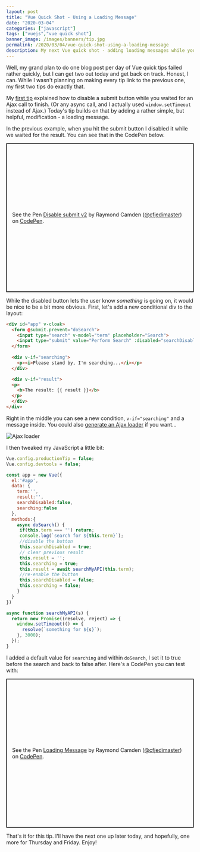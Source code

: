 ```yaml
---
layout: post
title: "Vue Quick Shot - Using a Loading Message"
date: "2020-03-04"
categories: ["javascript"]
tags: ["vuejs","vue quick shot"]
banner_image: /images/banners/tip.jpg
permalink: /2020/03/04/vue-quick-shot-using-a-loading-message
description: My next Vue quick shot - adding loading messages while you wait...
---
```


Well, my grand plan to do one blog post per day of Vue quick tips failed rather quickly, but I can get two out today and get back on track. Honest, I can. While I wasn't planning on making every tip link to the previous one, my first two tips do exactly that. 

My [first tip](https://www.raymondcamden.com/2020/03/02/vue-quick-shot-disabling-a-submit-button-while-waiting-for-an-ajax-call) explained how to disable a submit button while you waited for an Ajax call to finish. (Or any async call, and I actually used `window.setTimeout` instead of Ajax.) Today's tip builds on that by adding a rather simple, but helpful, modification - a loading message.

In the previous example, when you hit the submit button I disabled it while we waited for the result. You can see that in the CodePen below.

<p class="codepen" data-height="400" data-theme-id="dark" data-default-tab="js,result" data-user="cfjedimaster" data-slug-hash="VwLWRgg" style="height: 400px; box-sizing: border-box; display: flex; align-items: center; justify-content: center; border: 2px solid; margin: 1em 0; padding: 1em;" data-pen-title="Disable submit v2">
  <span>See the Pen <a href="https://codepen.io/cfjedimaster/pen/VwLWRgg">
  Disable submit v2</a> by Raymond Camden (<a href="https://codepen.io/cfjedimaster">@cfjedimaster</a>)
  on <a href="https://codepen.io">CodePen</a>.</span>
</p>
<script async src="https://static.codepen.io/assets/embed/ei.js"></script>

While the disabled button lets the user know *something* is going on, it would be nice to be a bit more obvious. First, let's add a new conditional div to the layout:

```html
<div id="app" v-cloak>
  <form @submit.prevent="doSearch">
    <input type="search" v-model="term" placeholder="Search">
    <input type="submit" value="Perform Search" :disabled="searchDisabled">
  </form>
  
  <div v-if="searching">
    <p><i>Please stand by, I'm searching...</i></p>
  </div>

  <div v-if="result">
  <p>
    <b>The result: {{ result }}</b>
  </p>
  </div>
</div>
```

Right in the middle you can see a new condition, `v-if="searching"` and a message inside. You could also [generate an Ajax loader](http://www.ajaxload.info/) if you want...

<img src="https://static.raymondcamden.com/images/2020/03/ajax-loader.gif" alt="Ajax loader" class="imgcenter">

I then tweaked my JavaScript a little bit:

```js
Vue.config.productionTip = false;
Vue.config.devtools = false;

const app = new Vue({
  el:'#app',
  data: {
    term:'',
    result:'',
    searchDisabled:false,
    searching:false
  },
  methods:{
    async doSearch() {
     if(this.term === '') return; 
     console.log(`search for ${this.term}`);
     //disable the button
     this.searchDisabled = true;
     // clear previous result
     this.result = '';
     this.searching = true;
     this.result = await searchMyAPI(this.term);
     //re-enable the button
     this.searchDisabled = false;
     this.searching = false;
    }
  }
})

async function searchMyAPI(s) {
  return new Promise((resolve, reject) => {
    window.setTimeout(() => {
      resolve(`something for ${s}`);
    }, 3000);
  });
}
```

I added a default value for `searching` and within `doSearch`, I set it to true before the search and back to false after. Here's a CodePen you can test with:

<p class="codepen" data-height="400" data-theme-id="default" data-default-tab="js,result" data-user="cfjedimaster" data-slug-hash="dyozxab" style="height: 400px; box-sizing: border-box; display: flex; align-items: center; justify-content: center; border: 2px solid; margin: 1em 0; padding: 1em;" data-pen-title="Loading Message">
  <span>See the Pen <a href="https://codepen.io/cfjedimaster/pen/dyozxab">
  Loading Message</a> by Raymond Camden (<a href="https://codepen.io/cfjedimaster">@cfjedimaster</a>)
  on <a href="https://codepen.io">CodePen</a>.</span>
</p>
<script async src="https://static.codepen.io/assets/embed/ei.js"></script>

That's it for this tip. I'll have the next one up later today, and hopefully, one more for Thursday and Friday. Enjoy!